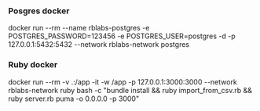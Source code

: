 ### Posgres docker

docker run --rm --name rblabs-postgres -e POSTGRES_PASSWORD=123456 -e POSTGRES_USER=postgres -d -p 127.0.0.1:5432:5432 --network rblabs-network postgres

### Ruby docker

docker run --rm -v .:/app -it -w /app -p 127.0.0.1:3000:3000 --network rblabs-network ruby bash -c "bundle install && ruby import_from_csv.rb && ruby server.rb puma -o 0.0.0.0 -p 3000"

